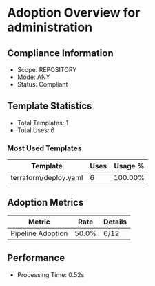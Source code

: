 # Adoption Overview for administration

## Compliance Information

- Scope: REPOSITORY
- Mode: ANY
- Status: Compliant

## Template Statistics

- Total Templates: 1
- Total Uses: 6

### Most Used Templates

| Template | Uses | Usage % |
|----------|------|---------|
| terraform/deploy.yaml | 6 | 100.00% |

## Adoption Metrics

| Metric | Rate | Details |
|--------|------|---------|
| Pipeline Adoption | 50.0% | 6/12 |

## Performance

- Processing Time: 0.52s

